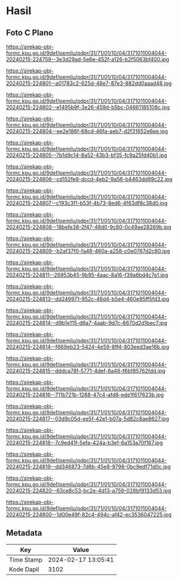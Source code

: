 # Hasil

## Foto C Plano

https://sirekap-obj-formc.kpu.go.id/9def/pemilu/pdpr/31/71/01/10/04/3171011004044-20240215-224759--3e3d29ad-5e6e-452f-a126-b2f5063bf400.jpg

https://sirekap-obj-formc.kpu.go.id/9def/pemilu/pdpr/31/71/01/10/04/3171011004044-20240215-224801--a01783c2-625d-48e7-87e3-882dd0aaad48.jpg

https://sirekap-obj-formc.kpu.go.id/9def/pemilu/pdpr/31/71/01/10/04/3171011004044-20240215-224802--e1495b9f-3e26-459d-b5bc-04661185108c.jpg

https://sirekap-obj-formc.kpu.go.id/9def/pemilu/pdpr/31/71/01/10/04/3171011004044-20240215-224804--ee2e186f-68cd-46fa-aeb7-d2f31652e6ee.jpg

https://sirekap-obj-formc.kpu.go.id/9def/pemilu/pdpr/31/71/01/10/04/3171011004044-20240215-224805--7b1d9c14-8a52-43b3-bf35-fc9a25fd40b1.jpg

https://sirekap-obj-formc.kpu.go.id/9def/pemilu/pdpr/31/71/01/10/04/3171011004044-20240215-224806--cd152fe9-dccd-4eb2-9a56-b4463dd89c22.jpg

https://sirekap-obj-formc.kpu.go.id/9def/pemilu/pdpr/31/71/01/10/04/3171011004044-20240215-224807--c193c3f1-b53f-4b73-8ed6-4f63df8c38d0.jpg

https://sirekap-obj-formc.kpu.go.id/9def/pemilu/pdpr/31/71/01/10/04/3171011004044-20240215-224808--18befe38-2f47-48d0-9c80-0c49ae28269b.jpg

https://sirekap-obj-formc.kpu.go.id/9def/pemilu/pdpr/31/71/01/10/04/3171011004044-20240215-224809--b2af37f0-fa48-460a-a258-c0e0787d2c80.jpg

https://sirekap-obj-formc.kpu.go.id/9def/pemilu/pdpr/31/71/01/10/04/3171011004044-20240215-224811--26953b45-9b95-4aac-8a16-f39a6bd4c7e1.jpg

https://sirekap-obj-formc.kpu.go.id/9def/pemilu/pdpr/31/71/01/10/04/3171011004044-20240215-224813--dd249971-952c-46d4-b5e4-460e95ff5fd3.jpg

https://sirekap-obj-formc.kpu.go.id/9def/pemilu/pdpr/31/71/01/10/04/3171011004044-20240215-224814--d9b1e115-d6a7-4aab-9d7c-6670d2d1bec7.jpg

https://sirekap-obj-formc.kpu.go.id/9def/pemilu/pdpr/31/71/01/10/04/3171011004044-20240215-224814--f669eb23-5424-4e59-8ff4-803eed3ae16b.jpg

https://sirekap-obj-formc.kpu.go.id/9def/pemilu/pdpr/31/71/01/10/04/3171011004044-20240215-224815--dddca78f-5771-4def-8a48-f6bf85762fdd.jpg

https://sirekap-obj-formc.kpu.go.id/9def/pemilu/pdpr/31/71/01/10/04/3171011004044-20240215-224816--711b721b-1288-47c4-afd8-ede1f617623b.jpg

https://sirekap-obj-formc.kpu.go.id/9def/pemilu/pdpr/31/71/01/10/04/3171011004044-20240215-224817--03d9c05d-ee5f-42e1-b07a-5d82c8ae8627.jpg

https://sirekap-obj-formc.kpu.go.id/9def/pemilu/pdpr/31/71/01/10/04/3171011004044-20240215-224818--7c9ed41f-5efa-424a-b3ef-6a153a70f167.jpg

https://sirekap-obj-formc.kpu.go.id/9def/pemilu/pdpr/31/71/01/10/04/3171011004044-20240215-224819--dd346873-7d6b-45e8-9798-0bc9edf71d0c.jpg

https://sirekap-obj-formc.kpu.go.id/9def/pemilu/pdpr/31/71/01/10/04/3171011004044-20240215-224820--63ce8c53-bc2e-4d13-a759-028bf9133d53.jpg

https://sirekap-obj-formc.kpu.go.id/9def/pemilu/pdpr/31/71/01/10/04/3171011004044-20240215-224800--1d00e49f-82c4-494c-af42-ec3536047225.jpg


## Metadata

| Key        | Value               |
| ---------- | ------------------- |
| Time Stamp | 2024-02-17 13:05:41 |
| Kode Dapil | 3102                |



